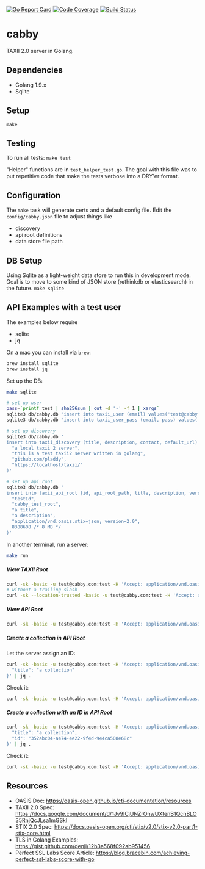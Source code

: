 [![Go Report Card](https://goreportcard.com/badge/github.com/pladdy/cabby)](https://goreportcard.com/report/github.com/pladdy/cabby)
[![Code Coverage](https://codecov.io/gh/pladdy/cabby/branch/master/graph/badge.svg)](https://codecov.io/gh/pladdy/cabby)
[![Build Status](https://travis-ci.org/pladdy/cabby.svg?branch=master)](https://travis-ci.org/pladdy/cabby)

# cabby
TAXII 2.0 server in Golang.

## Dependencies
- Golang 1.9.x
- Sqlite

## Setup
`make`

## Testing
To run all tests: `make test`

"Helper" functions are in `test_helper_test.go`.  The goal with this file was to put repetitive code that make the
tests verbose into a DRY'er format.

## Configuration
The `make` task will generate certs and a default config file.  Edit the `config/cabby.json` file to adjust things like
- discovery
- api root definitions
- data store file path

## DB Setup
Using Sqlite as a light-weight data store to run this in development mode.  Goal is to move to some kind of JSON store
(rethinkdb or elasticsearch) in the future.
`make sqlite`

## API Examples with a test user
The examples below require
- sqlite
- jq

On a mac you can install via `brew`:
```sh
brew install sqlite
brew install jq
```

Set up the DB:
```sh
make sqlite

# set up user
pass=`printf test | sha256sum | cut -d '-' -f 1 | xargs`
sqlite3 db/cabby.db "insert into taxii_user (email) values('test@cabby.com')"
sqlite3 db/cabby.db "insert into taxii_user_pass (email, pass) values('test@cabby.com', '${pass}')"

# set up discovery
sqlite3 db/cabby.db '
insert into taxii_discovery (title, description, contact, default_url) values(
  "a local taxii 2 server",
  "this is a test taxii2 server written in golang",
  "github.com/pladdy",
  "https://localhost/taxii/"
)'

# set up api root
sqlite3 db/cabby.db '
insert into taxii_api_root (id, api_root_path, title, description, versions, max_content_length) values (
  "testId",
  "cabby_test_root",
  "a title",
  "a description",
  "application/vnd.oasis.stix+json; version=2.0",
  8388608 /* 8 MB */
)'
```

In another terminal, run a server:
```sh
make run
```

##### View TAXII Root
```sh
curl -sk -basic -u test@cabby.com:test -H 'Accept: application/vnd.oasis.taxii+json' 'https://localhost:1234/taxii/' | jq .
# without a trailing slash
curl -sk --location-trusted -basic -u test@cabby.com:test -H 'Accept: application/vnd.oasis.taxii+json' 'https://localhost:1234/taxii' | jq .
```

##### View API Root
```sh
curl -sk -basic -u test@cabby.com:test -H 'Accept: application/vnd.oasis.taxii+json' 'https://localhost:1234/cabby_test_root/' | jq .
```

##### Create a collection in API Root
Let the server assign an ID:
```sh
curl -sk -basic -u test@cabby.com:test -H 'Accept: application/vnd.oasis.taxii+json' -X POST 'https://localhost:1234/cabby_test_root/collections/' -d '{
  "title": "a collection"
}' | jq .
```

Check it:
```sh
curl -sk -basic -u test@cabby.com:test -H 'Accept: application/vnd.oasis.taxii+json' 'https://localhost:1234/cabby_test_root/collections/' | jq .
```

##### Create a collection with an ID in API Root
```sh
curl -sk -basic -u test@cabby.com:test -H 'Accept: application/vnd.oasis.taxii+json' -X POST 'https://localhost:1234/cabby_test_root/collections/' -d '{
  "title": "a collection",
  "id": "352abc04-a474-4e22-9f4d-944ca508e68c"
}' | jq .
```

Check it:
```sh
curl -sk -basic -u test@cabby.com:test -H 'Accept: application/vnd.oasis.taxii+json' 'https://localhost:1234/cabby_test_root/collections/352abc04-a474-4e22-9f4d-944ca508e68c' | jq .
```

## Resources
- OASIS Doc: https://oasis-open.github.io/cti-documentation/resources
- TAXII 2.0 Spec: https://docs.google.com/document/d/1Jv9ICjUNZrOnwUXtenB1QcnBLO35RnjQcJLsa1mGSkI
- STIX 2.0 Spec: https://docs.oasis-open.org/cti/stix/v2.0/stix-v2.0-part1-stix-core.html
- TLS in Golang Examples: https://gist.github.com/denji/12b3a568f092ab951456
- Perfect SSL Labs Score Article: https://blog.bracebin.com/achieving-perfect-ssl-labs-score-with-go
